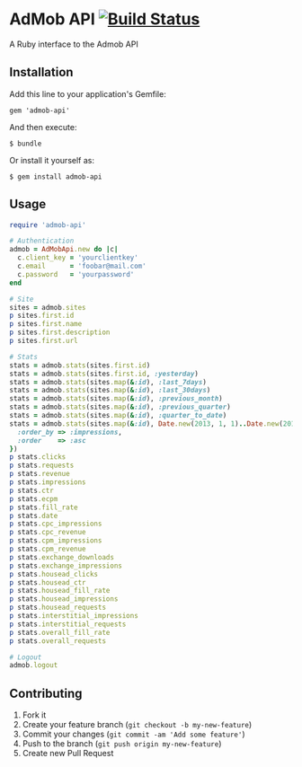 AdMob API [![Build Status](https://travis-ci.org/mako2x/admob-api.png?branch=master)](https://travis-ci.org/mako2x/admob-api)
===

A Ruby interface to the Admob API

Installation
---

Add this line to your application's Gemfile:

    gem 'admob-api'

And then execute:

    $ bundle

Or install it yourself as:

    $ gem install admob-api

Usage
---

```ruby
require 'admob-api'

# Authentication
admob = AdMobApi.new do |c|
  c.client_key = 'yourclientkey'
  c.email      = 'foobar@mail.com'
  c.password   = 'yourpassword'
end

# Site
sites = admob.sites
p sites.first.id
p sites.first.name
p sites.first.description
p sites.first.url

# Stats
stats = admob.stats(sites.first.id)
stats = admob.stats(sites.first.id, :yesterday)
stats = admob.stats(sites.map(&:id), :last_7days)
stats = admob.stats(sites.map(&:id), :last_30days)
stats = admob.stats(sites.map(&:id), :previous_month)
stats = admob.stats(sites.map(&:id), :previous_quarter)
stats = admob.stats(sites.map(&:id), :quarter_to_date)
stats = admob.stats(sites.map(&:id), Date.new(2013, 1, 1)..Date.new(2013, 3, 31), {
  :order_by => :impressions,
  :order    => :asc
})
p stats.clicks
p stats.requests
p stats.revenue
p stats.impressions
p stats.ctr
p stats.ecpm
p stats.fill_rate
p stats.date
p stats.cpc_impressions
p stats.cpc_revenue
p stats.cpm_impressions
p stats.cpm_revenue
p stats.exchange_downloads
p stats.exchange_impressions
p stats.housead_clicks
p stats.housead_ctr
p stats.housead_fill_rate
p stats.housead_impressions
p stats.housead_requests
p stats.interstitial_impressions
p stats.interstitial_requests
p stats.overall_fill_rate
p stats.overall_requests

# Logout
admob.logout

```

Contributing
---

1. Fork it
2. Create your feature branch (`git checkout -b my-new-feature`)
3. Commit your changes (`git commit -am 'Add some feature'`)
4. Push to the branch (`git push origin my-new-feature`)
5. Create new Pull Request
